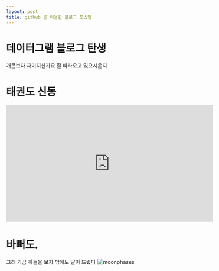 ```yaml
---
layout: post
title: github 를 이용한 블로그 포스팅
---
```


# 데이터그램 블로그 탄생
개콘보다 재미지신가요
잘 따라오고 있으시온지

# 태권도 신동
<iframe width="560" height="315" src="https://www.youtube.com/embed/1ZLN9AzxVa8" frameborder="0" allowfullscreen></iframe>

# 바뻐도.
그래 가끔 하늘을 보자 
밖에도 달이 뜨렸다
![moonphases](https://cloud.githubusercontent.com/assets/2464016/9532903/700b2b90-4d49-11e5-9f46-5dec2e771f9d.jpg)

